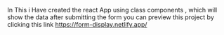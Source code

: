 In This  i Have created the react App using class components  , which will show the data after submitting the form you  can preview this project by clicking this link
https://form-display.netlify.app/
